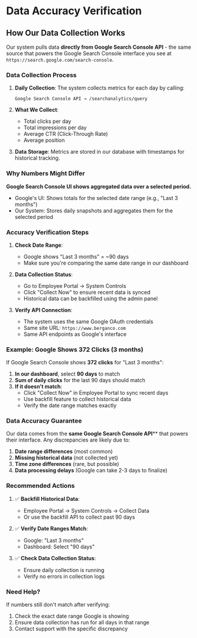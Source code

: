 # Data Accuracy Verification

## How Our Data Collection Works

Our system pulls data **directly from Google Search Console API** - the same source that powers the Google Search Console interface you see at `https://search.google.com/search-console`.

### Data Collection Process

1. **Daily Collection**: The system collects metrics for each day by calling:
   ```
   Google Search Console API → /searchanalytics/query
   ```

2. **What We Collect**:
   - Total clicks per day
   - Total impressions per day  
   - Average CTR (Click-Through Rate)
   - Average position

3. **Data Storage**: Metrics are stored in our database with timestamps for historical tracking.

### Why Numbers Might Differ

**Google Search Console UI shows aggregated data over a selected period.**
- Google's UI: Shows totals for the selected date range (e.g., "Last 3 months")
- Our System: Stores daily snapshots and aggregates them for the selected period

### Accuracy Verification Steps

1. **Check Date Range**: 
   - Google shows "Last 3 months" = ~90 days
   - Make sure you're comparing the same date range in our dashboard

2. **Data Collection Status**:
   - Go to Employee Portal → System Controls
   - Click "Collect Now" to ensure recent data is synced
   - Historical data can be backfilled using the admin panel

3. **Verify API Connection**:
   - The system uses the same Google OAuth credentials
   - Same site URL: `https://www.berganco.com`
   - Same API endpoints as Google's interface

### Example: Google Shows 372 Clicks (3 months)

If Google Search Console shows **372 clicks** for "Last 3 months":

1. **In our dashboard**, select **90 days** to match
2. **Sum of daily clicks** for the last 90 days should match
3. **If it doesn't match**:
   - Click "Collect Now" in Employee Portal to sync recent days
   - Use backfill feature to collect historical data
   - Verify the date range matches exactly

### Data Accuracy Guarantee

Our data comes from the **same Google Search Console API**** that powers their interface. Any discrepancies are likely due to:

1. **Date range differences** (most common)
2. **Missing historical data** (not collected yet)
3. **Time zone differences** (rare, but possible)
4. **Data processing delays** (Google can take 2-3 days to finalize)

### Recommended Actions

1. ✅ **Backfill Historical Data**: 
   - Employee Portal → System Controls → Collect Data
   - Or use the backfill API to collect past 90 days

2. ✅ **Verify Date Ranges Match**:
   - Google: "Last 3 months" 
   - Dashboard: Select "90 days"

3. ✅ **Check Data Collection Status**:
   - Ensure daily collection is running
   - Verify no errors in collection logs

### Need Help?

If numbers still don't match after verifying:
1. Check the exact date range Google is showing
2. Ensure data collection has run for all days in that range
3. Contact support with the specific discrepancy


